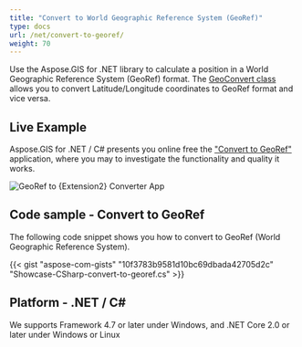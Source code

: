 ```yaml
---
title: "Convert to World Geographic Reference System (GeoRef)"
type: docs
url: /net/convert-to-georef/
weight: 70
---
```


Use the Aspose.GIS for .NET library to calculate a position in a World Geographic Reference System (GeoRef) format. The [GeoConvert class](https://reference.aspose.com/gis/net/aspose.gis/geoconvert) allows you to convert Latitude/Longitude coordinates to GeoRef format and vice versa.

## **Live Example**

Aspose.GIS for .NET / C# presents you online free the ["Convert to GeoRef"](https://products.aspose.app/gis/coordinates/convert-to-georef) application, where you may to investigate the functionality and quality it works.

![GeoRef to {Extension2} Converter App](coordinates.png)

## **Code sample - Convert to GeoRef**

The following code snippet shows you how to convert to GeoRef (World Geographic Reference System).

{{< gist "aspose-com-gists" "10f3783b9581d10bc69dbada42705d2c" "Showcase-CSharp-convert-to-georef.cs" >}}

## **Platform - .NET / C#**

We supports Framework 4.7 or later under Windows, and .NET Core 2.0 or later under Windows or Linux
